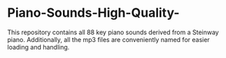 # Piano-Sounds-High-Quality-
This repository contains all 88 key piano sounds derived from a Steinway piano. Additionally, all the mp3 files are conveniently named for easier loading and handling.
